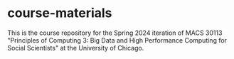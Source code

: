 # course-materials
This is the course repository for the Spring 2024 iteration of MACS 30113 "Principles of Computing 3: Big Data and High Performance Computing for Social Scientists" at the University of Chicago.
